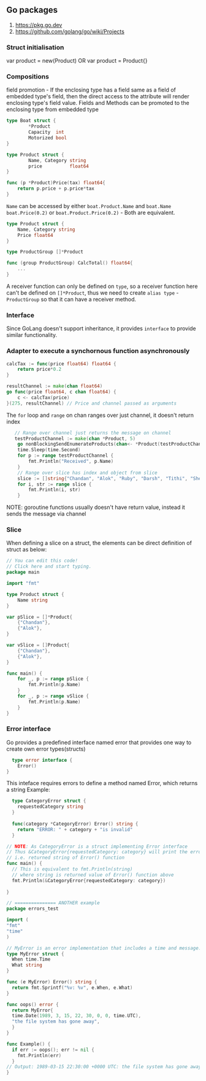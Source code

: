 ## Go packages
1. https://pkg.go.dev
2. https://github.com/golang/go/wiki/Projects

### Struct initialisation
var product = new(Product)
OR
var product = Product{}

### Compositions
field promotion - If the enclosing type has a field same as a field of
embedded type's field, then the direct access to the attribute will
render enclosing type's field value.
Fields and Methods can be promoted to the enclosing type from embedded type
```go
type Boat struct {
        *Product
        Capacity  int
        Motorized bool
}

type Product struct {
        Name, Category string
        price          float64
}

func (p *Product)Price(tax) float64{
	return p.price + p.price*tax
}
```
`Name` can be accessed by either `boat.Product.Name` and `boat.Name`
`boat.Price(0.2)` or `boat.Product.Price(0.2)` - Both are equivalent.

```go
type Product struct {
	Name, Category string
	Price float64
}

type ProductGroup []*Product

func (group ProductGroup) CalcTotal() float64{
	...
}
```
A receiver function can only be defined on `type`, so a receiver function here
can't be defined on `[]*Product`, thus we need to create `alias type` -
`ProductGroup` so that it can have a receiver method.

### Interface
Since GoLang doesn't support inheritance, it provides `interface` to provide similar functionality.

### Adapter to execute a synchornous function asynchronously
```go
calcTax := func(price float64) float64 {
	return price*0.2
}

resultChannel := make(chan float64)
go func(price float64, c chan float64) {
	c <- calcTax(price)
}(275, resultChannel) // Price and channel passed as arguments
```

The `for` loop and `range` on chan ranges over just channel, it doesn't return index
```go
   // Range over channel just returns the message on channel
   testProductChannel := make(chan *Product, 5)
	go nonBlockingSendEnumerateProducts(chan<- *Product(testProductChannel))
	time.Sleep(time.Second)
	for p := range testProductChannel {
		fmt.Println("Received", p.Name)
	}
	// Range over slice has index and object from slice
	slice := []string{"Chandan", "Alok", "Ruby", "Darsh", "Tithi", "Sheenu"}
	for i, str := range slice {
		fmt.Println(i, str)
    }
```

NOTE: goroutine functions usually doesn't have return value, instead it sends the message via channel
### Slice
When defining a slice on a struct, the elements can be direct definition of struct as below:
```go
// You can edit this code!
// Click here and start typing.
package main

import "fmt"

type Product struct {
	Name string
}

var pSlice = []*Product{
	{"Chandan"},
	{"Alok"},
}

var vSlice = []Product{
	{"Chandan"},
	{"Alok"},
}

func main() {
	for _, p := range pSlice {
		fmt.Println(p.Name)
	}
	for _, p := range vSlice {
		fmt.Println(p.Name)
	}
}

```

### Error interface
Go provides a predefined interface named error that provides one way to create own error types(structs)
```go
  type error interface {
	Error()
}
```
This inteface requires errors to define a method named Error, which returns a string
Example:
```go
  type CategoryError struct {
    requestedCategory string	
  }
  
  func(category *CategoryError) Error() string {
    return "ERROR: " + category + "is invalid"	  
  }

// NOTE: As CategoryError is a struct implementing Error interface
// Thus &CategoryError{requestedCategory: category} will print the error message
// i.e. returned string of Error() function
func main() {
  // This is equivalent to fmt.Println(string) 
  // where string is returned value of Error() function above
  fmt.Println(&CategoryError{requestedCategory: category})	 
  
}

// =============== ANOTHER example
package errors_test

import (
"fmt"
"time"
)

// MyError is an error implementation that includes a time and message.
type MyError struct {
  When time.Time
  What string
}

func (e MyError) Error() string {
  return fmt.Sprintf("%v: %v", e.When, e.What)
}

func oops() error {
  return MyError{
  time.Date(1989, 3, 15, 22, 30, 0, 0, time.UTC),
  "the file system has gone away",
  }
}

func Example() {
  if err := oops(); err != nil {
    fmt.Println(err)
  }
// Output: 1989-03-15 22:30:00 +0000 UTC: the file system has gone away
}
```